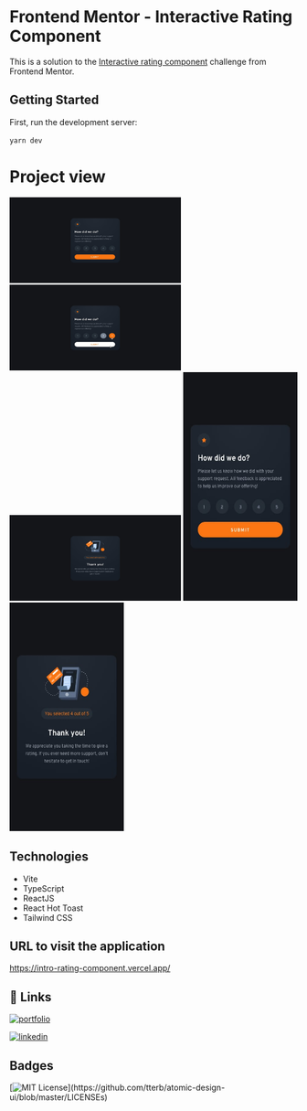 # Frontend Mentor - Interactive Rating Component

This is a solution to the [Interactive rating component](https://www.frontendmentor.io/challenges/interactive-rating-component-koxpeBUmI) challenge from Frontend Mentor.

## Getting Started

First, run the development server:

`yarn dev`

# Project view

  <div>
    <img src="public/img/desktop-design.jpg" alt="Desktop design" width="300" height="150">
    <img src="public/img/active-states.jpg" alt="Desktop design" width="300" height="150">
    <img src="public/img/desktop-thank-you-state.jpg" alt="Desktop design" width="300" height="150">
    <img src="public/img/mobile-design.jpg" alt="Mobile design" width="200" height="400">
    <img src="public/img/mobile-thank-you-state.jpg" alt="Mobile design" width="200" height="400">
  </div>

## Technologies

- Vite
- TypeScript
- ReactJS
- React Hot Toast
- Tailwind CSS


## URL to visit the application

https://intro-rating-component.vercel.app/

## 🔗 Links
[![portfolio](https://img.shields.io/badge/my_portfolio-000?style=for-the-badge&logo=ko-fi&logoColor=white)](https://github.com/augustomoscardo)

[![linkedin](https://img.shields.io/badge/linkedin-0A66C2?style=for-the-badge&logo=linkedin&logoColor=white)](https://www.linkedin.com/in/augustomoscardo)

## Badges

[![MIT License](https://img.shields.io/apm/l/atomic-design-ui.svg?)](https://github.com/tterb/atomic-design-ui/blob/master/LICENSEs)

